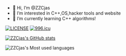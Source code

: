- 👋 Hi, I’m @ZZCjas
- 👀 I’m interested in C++,OS,hacker tools and website
- 🌱 I’m currently learning C++ algorithms!

[![LICENSE](https://img.shields.io/badge/license-Anti%20996-blue.svg)](https://github.com/996icu/996.ICU/blob/master/LICENSE)
[![996.icu](https://img.shields.io/badge/link-996.icu-red.svg)](https://996.icu)

<!---
ZZCjas/ZZCjas is a ✨ special ✨ repository because its `README.md` (this file) appears on your GitHub profile.
You can click the Preview link to take a look at your changes.
--->

[![ZZCjas's GitHub stats](https://github-readme-stats.vercel.app/api?username=ZZCjas)](https://github.com/anuraghazra/github-readme-stats)

![ZZCjas's Most used languages](https://github-readme-stats.vercel.app/api/top-langs/?username=ZZCjas&layout=compact&hide_border=true&langs_count=10)
